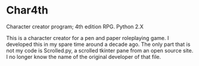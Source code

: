 # Char4th
Character creator program; 4th edition RPG. Python 2.X

This is a character creator for a pen and paper roleplaying game. I developed this in my spare time around a decade ago. The only part that is not my code is Scrolled.py, a scrolled tkinter pane from an open source site. I no longer know the name of the original developer of that file.
